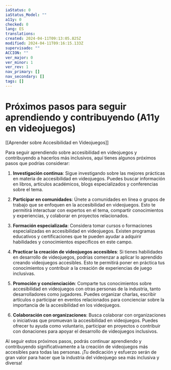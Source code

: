 ```yaml
---
iaStatus: 0
iaStatus_Model: ""
a11y: 0
checked: 0
lang: ES
translations: 
created: 2024-04-11T09:13:05.825Z
modified: 2024-04-11T09:16:15.133Z
supervisado: ""
ACCION: ""
ver_major: 0
ver_minor: 1
ver_rev: 1
nav_primary: []
nav_secondary: []
tags: []
---
```

# Próximos pasos para seguir aprendiendo y contribuyendo (A11y en videojuegos)

[[Aprender sobre Accesibilidad en Videojuegos]]

Para seguir aprendiendo sobre accesibilidad en videojuegos y contribuyendo a hacerlos más inclusivos, aquí tienes algunos próximos pasos que podrías considerar:

1. **Investigación continua**: Sigue investigando sobre las mejores prácticas en materia de accesibilidad en videojuegos. Puedes buscar información en libros, artículos académicos, blogs especializados y conferencias sobre el tema.

2. **Participar en comunidades**: Únete a comunidades en línea o grupos de trabajo que se enfoquen en la accesibilidad en videojuegos. Esto te permitirá interactuar con expertos en el tema, compartir conocimientos y experiencias, y colaborar en proyectos relacionados.

3. **Formación especializada**: Considera tomar cursos o formaciones especializadas en accesibilidad en videojuegos. Existen programas educativos y certificaciones que te pueden ayudar a adquirir habilidades y conocimientos específicos en este campo.

4. **Practicar la creación de videojuegos accesibles**: Si tienes habilidades en desarrollo de videojuegos, podrías comenzar a aplicar lo aprendido creando videojuegos accesibles. Esto te permitirá poner en práctica tus conocimientos y contribuir a la creación de experiencias de juego inclusivas.

5. **Promoción y concienciación**: Comparte tus conocimientos sobre accesibilidad en videojuegos con otras personas de la industria, tanto desarrolladores como jugadores. Puedes organizar charlas, escribir artículos o participar en eventos relacionados para concienciar sobre la importancia de la accesibilidad en los videojuegos.

6. **Colaboración con organizaciones**: Busca colaborar con organizaciones o iniciativas que promuevan la accesibilidad en videojuegos. Puedes ofrecer tu ayuda como voluntario, participar en proyectos o contribuir con donaciones para apoyar el desarrollo de videojuegos inclusivos.

Al seguir estos próximos pasos, podrás continuar aprendiendo y contribuyendo significativamente a la creación de videojuegos más accesibles para todas las personas. ¡Tu dedicación y esfuerzo serán de gran valor para hacer que la industria del videojuego sea más inclusiva y diversa!
